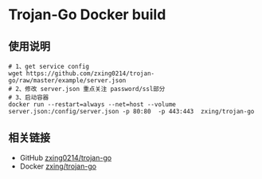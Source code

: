# Trojan-Go Docker build

## 使用说明
```shell
# 1、get service config
wget https://github.com/zxing0214/trojan-go/raw/master/example/server.json
# 2、修改 server.json 重点关注 password/ssl部分
# 3、启动容器
docker run --restart=always --net=host --volume server.json:/config/server.json -p 80:80  -p 443:443  zxing/trojan-go 
```


## 相关链接
- GitHub [zxing0214/trojan-go](https://github.com/zxing0214/trojan-go)
- Docker [zxing/trojan-go](https://hub.docker.com/r/zxing/trojan-go)